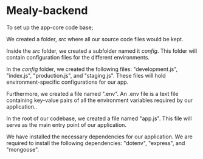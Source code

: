 # Mealy-backend

To set up the app-core code base;

We created a folder, *src* where all our source code files would be kept.

Inside the *src* folder, we created a subfolder named it *config*. This folder will contain configuration files for the different environments.

In the *config* folder, we created the following files: "development.js", "index.js", "production.js", and "staging.js". These files will hold environment-specific configurations for our app.

Furthermore, we created a file named ".env". An .env file is a text file containing key-value pairs of all the environment variables required by our application..

In the root of our codebase, we created a file named "app.js". This file will serve as the main entry point of our application.

We have installed the necessary dependencies for our application. We are required to install the following dependencies: "dotenv", "express", and "mongoose".
